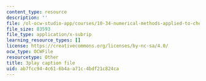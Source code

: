 ```yaml
---
content_type: resource
description: ''
file: /ol-ocw-studio-app/courses/10-34-numerical-methods-applied-to-chemical-engineering-fall-2015/ab7fcc944c616b4aa71c4bdf21c824ca_DsmkIG4-hrQ.srt
file_size: 83593
file_type: application/x-subrip
learning_resource_types: []
license: https://creativecommons.org/licenses/by-nc-sa/4.0/
ocw_type: OCWFile
resourcetype: Other
title: 3play caption file
uid: ab7fcc94-4c61-6b4a-a71c-4bdf21c824ca
---
```

